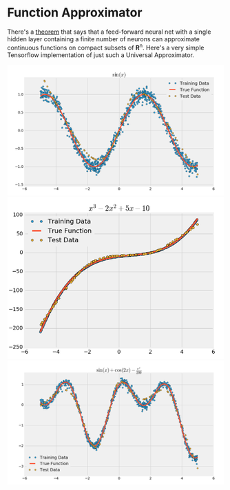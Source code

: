 # Function Approximator

There's a [theorem](https://en.wikipedia.org/wiki/Universal_approximation_theorem) that says that a feed-forward neural net with a single hidden layer containing a finite number of neurons can approximate continuous functions on compact subsets of **R**<sup>n</sup>. Here's a very simple Tensorflow implementation of just such a Universal Approximator.

![Sine](https://github.com/neal-o-r/function_approx/blob/master/sin.png)
![Cubic](https://github.com/neal-o-r/function_approx/blob/master/cubic.png)
![More Complex](https://github.com/neal-o-r/function_approx/blob/master/more_complex.png)
